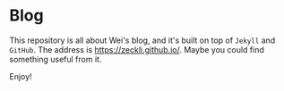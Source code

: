 # Blog
This repository is all about Wei's blog, and it's built on top of `Jekyll` and `GitHub`. The address is <a href="https://zeckli.github.io">https://zeckli.github.io/</a>. Maybe you could find something useful from it.


Enjoy!
